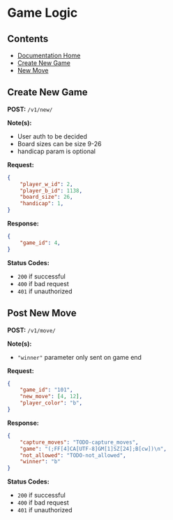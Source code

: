 # Game Logic

## Contents
+ [Documentation Home](../README.md)
+ [Create New Game](#list-category)
+ [New Move](#search-category)

## Create New Game
**POST:** `/v1/new/`

**Note(s):**
+ User auth to be decided
+ Board sizes can be size 9-26
+ handicap param is optional

**Request:**
```json
{
    "player_w_id": 2,
    "player_b_id": 1138,
    "board_size": 26,
    "handicap": 1,
}
```

**Response:**
```json
{
    "game_id": 4,
}
```

**Status Codes:**
+ `200` if successful
+ `400` if bad request
+ `401` if unauthorized


## Post New Move
**POST:** `/v1/move/`

**Note(s):**
+ `"winner"` parameter only sent on game end

**Request:**
```json
{
    "game_id": "101",
    "new_move": [4, 12],
    "player_color": "b",
}
```

**Response:**
```json
{
    "capture_moves": "TODO-capture_moves",
    "game": "(;FF[4]CA[UTF-8]GM[1]SZ[24];B[cw])\n",
    "not_allowed": "TODO-not_allowed",
    "winner": "b"
}
```


**Status Codes:**
+ `200` if successful
+ `400` if bad request
+ `401` if unauthorized
